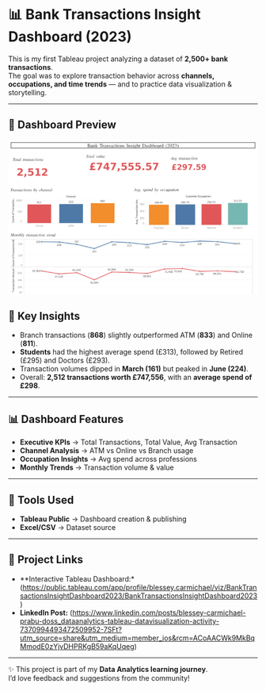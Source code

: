 # 📊 Bank Transactions Insight Dashboard (2023)

This is my first Tableau project analyzing a dataset of **2,500+ bank transactions**.  
The goal was to explore transaction behavior across **channels, occupations, and time trends** — and to practice data visualization & storytelling.  

---

## 📸 Dashboard Preview

![Dashboard Preview](IMG_1191.png)  

## 🔑 Key Insights
- Branch transactions (**868**) slightly outperformed ATM (**833**) and Online (**811**).  
- **Students** had the highest average spend (£313), followed by Retired (£295) and Doctors (£293).  
- Transaction volumes dipped in **March (161)** but peaked in **June (224)**.  
- Overall: **2,512 transactions worth £747,556**, with an **average spend of £298**.  

---

## 📊 Dashboard Features
- **Executive KPIs** → Total Transactions, Total Value, Avg Transaction  
- **Channel Analysis** → ATM vs Online vs Branch usage  
- **Occupation Insights** → Avg spend across professions  
- **Monthly Trends** → Transaction volume & value  

---

## 🚀 Tools Used
- **Tableau Public** → Dashboard creation & publishing  
- **Excel/CSV** → Dataset source  

---

## 🔗 Project Links
- **Interactive Tableau Dashboard:*(https://public.tableau.com/app/profile/blessey.carmichael/viz/BankTransactionsInsightDashboard2023/BankTransactionsInsightDashboard2023)
- **LinkedIn Post:** (https://www.linkedin.com/posts/blessey-carmichael-prabu-doss_dataanalytics-tableau-datavisualization-activity-7370994493472509952-7SFt?utm_source=share&utm_medium=member_ios&rcm=ACoAACWk9MkBqMmodE0zYjvDHPRKgB59aKqUqeg)

---

✨ This project is part of my **Data Analytics learning journey**.  
I’d love feedback and suggestions from the community!  
